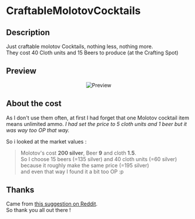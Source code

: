 # CraftableMolotovCocktails

## Description
Just craftable molotov Cocktails, nothing less, nothing more.    
They cost 40 Cloth units and 15 Beers to produce (at the Crafting Spot)

## Preview
<p align="center"><img src="https://i.imgur.com/Xef2TWE.png?1" alt="Preview"/></p>

## About the cost  
As I don't use them often, at first I had forget that one Molotov cocktail item means unlimited ammo. *I had set the price to 5 cloth units and 1 beer but it was way too OP that way.*    

So i looked at the market values :     
>Molotov's cost **200 silver**, Beer **9** and cloth **1.5**.   
So I choose 15 beers (=135 silver) and 40 cloth units (=60 silver) because it roughly make the same price (=195 silver)   
and even that way I found it a bit too OP :p

## Thanks
Came from [this suggestion on Reddit](https://www.reddit.com/r/RimWorld/comments/561xz4/beer_cloth_molotovs/).       
So thank you all out there ! 

